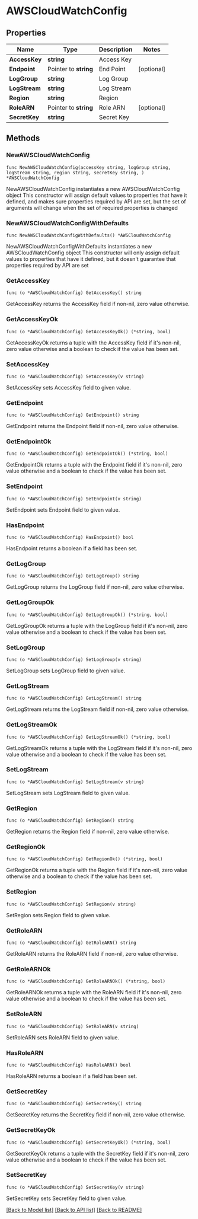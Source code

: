 # AWSCloudWatchConfig

## Properties

Name | Type | Description | Notes
------------ | ------------- | ------------- | -------------
**AccessKey** | **string** | Access Key | 
**Endpoint** | Pointer to **string** | End Point | [optional] 
**LogGroup** | **string** | Log Group | 
**LogStream** | **string** | Log Stream | 
**Region** | **string** | Region | 
**RoleARN** | Pointer to **string** | Role ARN | [optional] 
**SecretKey** | **string** | Secret Key | 

## Methods

### NewAWSCloudWatchConfig

`func NewAWSCloudWatchConfig(accessKey string, logGroup string, logStream string, region string, secretKey string, ) *AWSCloudWatchConfig`

NewAWSCloudWatchConfig instantiates a new AWSCloudWatchConfig object
This constructor will assign default values to properties that have it defined,
and makes sure properties required by API are set, but the set of arguments
will change when the set of required properties is changed

### NewAWSCloudWatchConfigWithDefaults

`func NewAWSCloudWatchConfigWithDefaults() *AWSCloudWatchConfig`

NewAWSCloudWatchConfigWithDefaults instantiates a new AWSCloudWatchConfig object
This constructor will only assign default values to properties that have it defined,
but it doesn't guarantee that properties required by API are set

### GetAccessKey

`func (o *AWSCloudWatchConfig) GetAccessKey() string`

GetAccessKey returns the AccessKey field if non-nil, zero value otherwise.

### GetAccessKeyOk

`func (o *AWSCloudWatchConfig) GetAccessKeyOk() (*string, bool)`

GetAccessKeyOk returns a tuple with the AccessKey field if it's non-nil, zero value otherwise
and a boolean to check if the value has been set.

### SetAccessKey

`func (o *AWSCloudWatchConfig) SetAccessKey(v string)`

SetAccessKey sets AccessKey field to given value.


### GetEndpoint

`func (o *AWSCloudWatchConfig) GetEndpoint() string`

GetEndpoint returns the Endpoint field if non-nil, zero value otherwise.

### GetEndpointOk

`func (o *AWSCloudWatchConfig) GetEndpointOk() (*string, bool)`

GetEndpointOk returns a tuple with the Endpoint field if it's non-nil, zero value otherwise
and a boolean to check if the value has been set.

### SetEndpoint

`func (o *AWSCloudWatchConfig) SetEndpoint(v string)`

SetEndpoint sets Endpoint field to given value.

### HasEndpoint

`func (o *AWSCloudWatchConfig) HasEndpoint() bool`

HasEndpoint returns a boolean if a field has been set.

### GetLogGroup

`func (o *AWSCloudWatchConfig) GetLogGroup() string`

GetLogGroup returns the LogGroup field if non-nil, zero value otherwise.

### GetLogGroupOk

`func (o *AWSCloudWatchConfig) GetLogGroupOk() (*string, bool)`

GetLogGroupOk returns a tuple with the LogGroup field if it's non-nil, zero value otherwise
and a boolean to check if the value has been set.

### SetLogGroup

`func (o *AWSCloudWatchConfig) SetLogGroup(v string)`

SetLogGroup sets LogGroup field to given value.


### GetLogStream

`func (o *AWSCloudWatchConfig) GetLogStream() string`

GetLogStream returns the LogStream field if non-nil, zero value otherwise.

### GetLogStreamOk

`func (o *AWSCloudWatchConfig) GetLogStreamOk() (*string, bool)`

GetLogStreamOk returns a tuple with the LogStream field if it's non-nil, zero value otherwise
and a boolean to check if the value has been set.

### SetLogStream

`func (o *AWSCloudWatchConfig) SetLogStream(v string)`

SetLogStream sets LogStream field to given value.


### GetRegion

`func (o *AWSCloudWatchConfig) GetRegion() string`

GetRegion returns the Region field if non-nil, zero value otherwise.

### GetRegionOk

`func (o *AWSCloudWatchConfig) GetRegionOk() (*string, bool)`

GetRegionOk returns a tuple with the Region field if it's non-nil, zero value otherwise
and a boolean to check if the value has been set.

### SetRegion

`func (o *AWSCloudWatchConfig) SetRegion(v string)`

SetRegion sets Region field to given value.


### GetRoleARN

`func (o *AWSCloudWatchConfig) GetRoleARN() string`

GetRoleARN returns the RoleARN field if non-nil, zero value otherwise.

### GetRoleARNOk

`func (o *AWSCloudWatchConfig) GetRoleARNOk() (*string, bool)`

GetRoleARNOk returns a tuple with the RoleARN field if it's non-nil, zero value otherwise
and a boolean to check if the value has been set.

### SetRoleARN

`func (o *AWSCloudWatchConfig) SetRoleARN(v string)`

SetRoleARN sets RoleARN field to given value.

### HasRoleARN

`func (o *AWSCloudWatchConfig) HasRoleARN() bool`

HasRoleARN returns a boolean if a field has been set.

### GetSecretKey

`func (o *AWSCloudWatchConfig) GetSecretKey() string`

GetSecretKey returns the SecretKey field if non-nil, zero value otherwise.

### GetSecretKeyOk

`func (o *AWSCloudWatchConfig) GetSecretKeyOk() (*string, bool)`

GetSecretKeyOk returns a tuple with the SecretKey field if it's non-nil, zero value otherwise
and a boolean to check if the value has been set.

### SetSecretKey

`func (o *AWSCloudWatchConfig) SetSecretKey(v string)`

SetSecretKey sets SecretKey field to given value.



[[Back to Model list]](../README.md#documentation-for-models) [[Back to API list]](../README.md#documentation-for-api-endpoints) [[Back to README]](../README.md)


